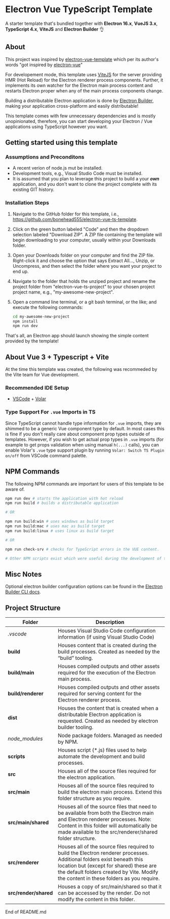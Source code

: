 # Electron Vue TypeScript Template

A starter template that's bundled together with **Electron 16.x**, **VueJS 3.x**, **TypeScript 4.x**, **ViteJS** and **Electron Builder** 👌

## About

This project was inspired by [electron-vue-template](https://github.com/Deluze/electron-vue-template) which per its author's words "got inspired by [electron-vue](https://github.com/SimulatedGREG/electron-vue)"

For developement mode, this template uses [ViteJS](https://vitejs.dev) for the server providing HMR (Hot Reload) for the Electron renderer process components. Further, it implements its own watcher for the Electron  main process content and restarts Electron proper when any of the main process conponents change.

Building a distributable Electron application is done by [Electron Builder](https://www.electron.build/), making your application cross-platform and easily distributable!

This template comes with few unnecessary dependencies and is mostly unopinionated, therefore, you can start developing your Electron / Vue applications using TypeScript however you want.

## Getting started using this template
### Assumptions and Preconditons
- A recent verion of node.js mut be installed.
- Development tools, e.g., Visual Studio Code must be installed.
- It is assumed that you plan to leverage this project to build a your ***own*** application, and you don't want to clone the project complete with its existing GIT history. 

### Installation Steps

1. Navigate to the GitHub folder for this template, i.e., https://github.com/bonehead555/electron-vue-ts-template.

1. Click on the green button labeled "Code" and then the dropdown selection labeled "Download ZIP". A ZIP file containing the template will begin downloading to your computer, usually within your Downloads folder.

1. Open your Downloads folder on your computer and find the ZIP file. Right-click it and choose the option that says Extract All…, Unzip, or Uncompress, and then select the folder where you want your project to end up.

1. Navigate to the folder that holds the unziped project and rename the project folder from "electron-vue-ts-project" to your chosen project project name, e.g., "my-awesome-new-project".
1. Open a command line terminal, or a git bash terminal, or the like; and execute the following commands:

    ```bash
    cd my-awesome-new-project
    npm install
    npm run dev
    ```

That's all, an Electron app should launch showing the simple content provided by the template!

## About Vue 3 + Typescript + Vite
At the time this template was created, the following was recommeded by the Vite team for Vue development.

### Recommended IDE Setup

- [VSCode](https://code.visualstudio.com/) + [Volar](https://marketplace.visualstudio.com/items?itemName=johnsoncodehk.volar)

### Type Support For `.vue` Imports in TS

Since TypeScript cannot handle type information for `.vue` imports, they are shimmed to be a generic Vue component type by default. In most cases this is fine if you don't really care about component prop types outside of templates. However, if you wish to get actual prop types in `.vue` imports (for example to get props validation when using manual `h(...)` calls), you can enable Volar's `.vue` type support plugin by running `Volar: Switch TS Plugin on/off` from VSCode command palette.

## NPM Commands
The following NPM commands are important for users of this template to be aware of.

```bash
npm run dev # starts the application with hot reload
npm run build # builds a distributable application

# OR

npm run build:win # uses windows as build target
npm run build:mac # uses mac as build target
npm run build:linux # uses linux as build target

# OR

npm run check-srv # checks for TypeScript errors in the VUE content.

# Other NPM scripts exist which were useful during the development of the template; generally these will not be useful to those leveraging the template for their own project.
```
## Misc Notes
Optional electron builder configuration options can be found in the [Electron Builder CLI docs](https://www.electron.build/cli.html).

## Project Structure
| Folder | Description |
| --- | ---|
| *.vscode* | Houses Visual Studio Code configuration information (if using Visual Studio Code) |
| **build** | Houses content that is created during the build processes. Created as needed by the “build” tooling. |
| **build/main** | Houses compiled outputs and other assets required for the execution of the Electron main process. |
| **build/renderer** | Houses compiled outputs and other assets required for serving content for the Electron renderer process. |
| **dist** | Houses the content that is created when a distributable Electron application is requested. Created as needed by electron builder tooling. |
| *node_modules* |Node package folders.  Managed as needed by NPM. |
| **scripts** | Houses script (*.js) files used to help automate the development and build processes.
| **src** | Houses all of the source files required for the electron application. |
| **src/main** | Houses all of the source files required to build the electron main process.  Extend this folder structure as you require. |
| **src/main/shared** | Houses all of the source files that need to be available from both the Electron main and Electron renderer processes.  Note: Content in this folder will automatically be made available to the src/renderer/shared folder structure. |
| **src/renderer** | Houses all of the source files required to build the Electron renderer processes.  Additional folders exist beneath this location but (except for shared) these are the default folders created by Vite.  Modify the content in these folders as you require. |
|**src/render/shared** | Houses a copy of src/main/shared so that it can be accessed by the render. Do not modify the content in this folder. |

End of README.md




